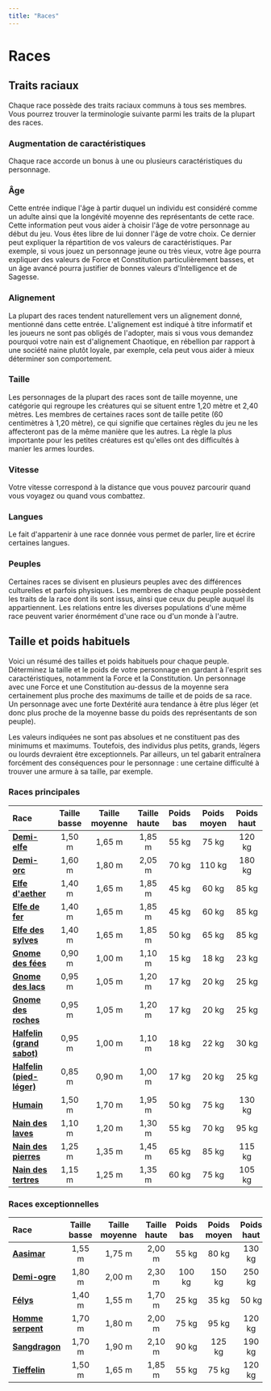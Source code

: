 ```yaml
---
title: "Races"
---
```

# Races
## Traits raciaux
Chaque race possède des traits raciaux communs à tous ses membres. Vous pourrez trouver la terminologie suivante parmi les traits de la plupart des races.

### Augmentation de caractéristiques
Chaque race accorde un bonus à une ou plusieurs caractéristiques du personnage.

### Âge
Cette entrée indique l'âge à partir duquel un individu est considéré comme un adulte ainsi que la longévité moyenne des représentants de cette race. Cette information peut vous aider à choisir l'âge de votre personnage au début du jeu. Vous êtes libre de lui donner l'âge de votre choix. Ce dernier peut expliquer la répartition de vos valeurs de caractéristiques. Par exemple, si vous jouez un personnage jeune ou très vieux, votre âge pourra expliquer des valeurs de Force et Constitution particulièrement basses, et un âge avancé pourra justifier de bonnes valeurs d'Intelligence et de Sagesse.

### Alignement
La plupart des races tendent naturellement vers un alignement donné, mentionné dans cette entrée. L'alignement est indiqué à titre informatif et les joueurs ne sont pas obligés de l'adopter, mais si vous vous demandez pourquoi votre nain est d'alignement Chaotique, en rébellion par rapport à une société naine plutôt loyale, par exemple, cela peut vous aider à mieux déterminer son comportement.

### Taille
Les personnages de la plupart des races sont de taille moyenne, une catégorie qui regroupe les créatures qui se situent entre 1,20 mètre et 2,40 mètres. Les membres de certaines races sont de taille petite (60 centimètres à 1,20   mètre), ce qui signifie que certaines règles du jeu ne les affecteront pas de la même manière que les autres. La règle la plus importante pour les petites créatures est qu'elles ont des difficultés à manier les armes lourdes.

### Vitesse
Votre vitesse correspond à la distance que vous pouvez parcourir quand vous voyagez ou quand vous combattez.

### Langues
Le fait d'appartenir à une race donnée vous permet de parler, lire et écrire certaines langues.

### Peuples
Certaines races se divisent en plusieurs peuples avec des différences culturelles et parfois physiques. Les membres de chaque peuple possèdent les traits de la race dont ils sont issus, ainsi que ceux du peuple auquel ils appartiennent. Les relations entre les diverses populations d'une même race peuvent varier énormément d'une race ou d'un monde à l'autre.

## Taille et poids habituels
Voici un résumé des tailles et poids habituels pour chaque peuple. Déterminez la taille et le poids de votre personnage en gardant à l'esprit ses caractéristiques, notamment la Force et la Constitution. Un personnage avec une Force et une Constitution au-dessus de la moyenne sera certainement plus proche des maximums de taille et de poids de sa race. Un personnage avec une forte Dextérité aura tendance à être plus léger (et donc plus proche de la moyenne basse du poids des représentants de son peuple).

Les valeurs indiquées ne sont pas absolues et ne constituent pas des minimums et maximums. Toutefois, des individus plus petits, grands, légers ou lourds devraient être exceptionnels. Par ailleurs, un tel gabarit entraînera forcément des conséquences pour le personnage : une certaine difficulté à trouver une armure à sa taille, par exemple.

### Races principales
|Race|Taille basse|Taille moyenne|Taille haute|Poids bas|Poids moyen|Poids haut|
|:-|:-:|:-:|:-:|:-:|:-:|:-:|
|**[Demi-elfe](/races/demi-elfe)**|1,50 m|1,65 m|1,85 m|55 kg|75 kg|120 kg|
|**[Demi-orc](/races/demi-orc)**|1,60 m|1,80 m|2,05 m|70 kg|110 kg|180 kg|
|**[Elfe d'aether](/races/elfe)**|1,40 m|1,65 m|1,85 m|45 kg|60 kg|85 kg|
|**[Elfe de fer](/races/elfe)**|1,40 m|1,65 m|1,85 m|45 kg|60 kg|85 kg|
|**[Elfe des sylves](/races/elfe)**|1,40 m|1,65 m|1,85 m|50 kg|65 kg|85 kg|
|**[Gnome des fées](/races/gnome)**|0,90 m|1,00 m|1,10 m|15 kg|18 kg|23 kg|
|**[Gnome des lacs](/races/gnome)**|0,95 m|1,05 m|1,20 m|17 kg|20 kg|25 kg|
|**[Gnome des roches](/races/gnome)**|0,95 m|1,05 m|1,20 m|17 kg|20 kg|25 kg|
|**[Halfelin (grand sabot)](/races/halfelin)**|0,95 m|1,00 m|1,10 m|18 kg|22 kg|30 kg|
|**[Halfelin (pied-léger)](/races/halfelin)**|0,85 m|0,90 m|1,00 m|17 kg|20 kg|25 kg|
|**[Humain](/races/humain)**|1,50 m|1,70 m|1,95 m|50 kg|75 kg|130 kg|
|**[Nain des laves](/races/nain)**|1,10 m|1,20 m|1,30 m|55 kg|70 kg|95 kg|
|**[Nain des pierres](/races/nain)**|1,25 m|1,35 m|1,45 m|65 kg|85 kg|115 kg|
|**[Nain des tertres](/races/nain)**|1,15 m|1,25 m|1,35 m|60 kg|75 kg|105 kg|

### Races exceptionnelles
|Race|Taille basse|Taille moyenne|Taille haute|Poids bas|Poids moyen|Poids haut|
|:-|:-:|:-:|:-:|:-:|:-:|:-:|
|**[Aasimar](/races/aasimar)**|1,55 m|1,75 m|2,00 m|55 kg|80 kg|130 kg|
|**[Demi-ogre](/races/demi-ogre)**|1,80 m|2,00 m|2,30 m|100 kg|150 kg|250 kg|
|**[Félys](/races/felys)**|1,40 m|1,55 m|1,70 m|25 kg|35 kg|50 kg|
|**[Homme serpent](/races/homme-serpent)**|1,70 m|1,80 m|2,00 m|75 kg|95 kg|120 kg|
|**[Sangdragon](/races/sangdragon)**|1,70 m|1,90 m|2,10 m|90 kg|125 kg|190 kg|
|**[Tieffelin](/races/tieffelin)**|1,50 m|1,65 m|1,85 m|55 kg|75 kg|120 kg|
